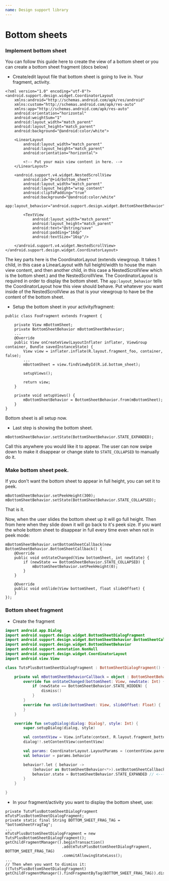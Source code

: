 ```yaml
---
name: Design support library
---
```


# Bottom sheets

### Implement bottom sheet

You can follow this guide here to create the view of a bottom sheet or you can create a bottom sheet fragment (docs below)

* Create/edit layout file that bottom sheet is going to live in. Your fragment, activity.

```
<?xml version="1.0" encoding="utf-8"?>
<android.support.design.widget.CoordinatorLayout
    xmlns:android="http://schemas.android.com/apk/res/android"
    xmlns:custom="http://schemas.android.com/apk/res-auto"
    xmlns:app="http://schemas.android.com/apk/res-auto"
    android:orientation="horizontal"
    android:weightSum="1"
    android:layout_width="match_parent"
    android:layout_height="match_parent"
    android:background="@android:color/white">

    <LinearLayout
        android:layout_width="match_parent"
        android:layout_height="match_parent"
        android:orientation="horizontal">

        <!-- Put your main view content in here. -->
    </LinearLayout>

    <android.support.v4.widget.NestedScrollView
        android:id="@+id/bottom_sheet"
        android:layout_width="match_parent"
        android:layout_height="wrap_content"
        android:clipToPadding="true"
        android:background="@android:color/white"
        app:layout_behavior="android.support.design.widget.BottomSheetBehavior">

        <TextView
            android:layout_width="match_parent"
            android:layout_height="match_parent"
            android:text="@string/save"
            android:padding="16dp"
            android:textSize="16sp"/>

    </android.support.v4.widget.NestedScrollView>
</android.support.design.widget.CoordinatorLayout>
```

The key parts here is the CoordinatorLayout (extends viewgroup. It takes 1 child, in this case a LinearLayout with full height/width to house the main view content, and then another child, in this case a NestedScrollView which is the bottom sheet.) and the NestedScrollView. The CoordinatorLayout is required in order to display the bottom sheet. The `app:layout_behavior` tells the CoordinatorLayout how this view should behave. Put whatever you want inside of the NestedScrollView as that is your viewgroup to have be the content of the bottom sheet.

* Setup the bottom sheet in your activity/fragment:

```
public class FooFragment extends Fragment {

    private View mBottomSheet;
    private BottomSheetBehavior mBottomSheetBehavior;
    ...
    @Override
    public View onCreateView(LayoutInflater inflater, ViewGroup container, Bundle savedInstanceState) {
        View view = inflater.inflate(R.layout.fragment_foo, container, false);
        ...
        mBottomSheet = view.findViewById(R.id.bottom_sheet);

        setupViews();

        return view;
    }

    private void setupViews() {
        mBottomSheetBehavior = BottomSheetBehavior.from(mBottomSheet);
    }
}
```

Bottom sheet is all setup now.

* Last step is showing the bottom sheet.

```
mBottomSheetBehavior.setState(BottomSheetBehavior.STATE_EXPANDED);
```

Call this anywhere you would like it to appear. The user can now swipe down to make it disappear or change state to `STATE_COLLAPSED` to manually do it.

### Make bottom sheet peek.

If you don't want the bottom sheet to appear in full height, you can set it to peek.

```
mBottomSheetBehavior.setPeekHeight(300);
mBottomSheetBehavior.setState(BottomSheetBehavior.STATE_COLLAPSED);
```

That is it.

Now, when the user slides the bottom sheet up it will go full height. Then from here when they slide down it will go back to it's peek size. If you want the whole bottom sheet to disappear in full every time even when not in peek mode:

```
mBottomSheetBehavior.setBottomSheetCallback(new BottomSheetBehavior.BottomSheetCallback() {
    @Override
    public void onStateChanged(View bottomSheet, int newState) {
        if (newState == BottomSheetBehavior.STATE_COLLAPSED) {
            mBottomSheetBehavior.setPeekHeight(0);
        }
    }

    @Override
    public void onSlide(View bottomSheet, float slideOffset) {
    }
});
```

### Bottom sheet fragment

* Create the fragment

```kotlin
import android.app.Dialog
import android.support.design.widget.BottomSheetDialogFragment
import android.support.design.widget.BottomSheetBehavior.BottomSheetCallback
import android.support.design.widget.BottomSheetBehavior
import android.support.annotation.NonNull
import android.support.design.widget.CoordinatorLayout
import android.view.View

class TutsPlusBottomSheetDialogFragment : BottomSheetDialogFragment() {

    private val mBottomSheetBehaviorCallback = object : BottomSheetBehavior.BottomSheetCallback() {
        override fun onStateChanged(bottomSheet: View, newState: Int) {
            if (newState == BottomSheetBehavior.STATE_HIDDEN) {
                dismiss()
            }
        }
        override fun onSlide(bottomSheet: View, slideOffset: Float) {
        }
    }

    override fun setupDialog(dialog: Dialog?, style: Int) {
        super.setupDialog(dialog, style)

        val contentView = View.inflate(context, R.layout.fragment_bottom_sheet, null)
        dialog!!.setContentView(contentView)

        val params: CoordinatorLayout.LayoutParams = (contentView.parent as View).layoutParams as CoordinatorLayout.LayoutParams
        val behavior = params.behavior

        behavior?.let { behavior ->
            (behavior as BottomSheetBehavior<*>).setBottomSheetCallback(mBottomSheetBehaviorCallback)
            behavior.state = BottomSheetBehavior.STATE_EXPANDED // <---- if you want it to *always* show up in expanded view instead of peek.
        }
    }

}
```

* In your fragment/activity you want to display the bottom sheet, use:

```
private TutsPlusBottomSheetDialogFragment mTutsPlusBottomSheetDialogFragment;
private static final String BOTTOM_SHEET_FRAG_TAG = "bottomSheetFragTag";
...
mTutsPlusBottomSheetDialogFragment = new TutsPlusBottomSheetDialogFragment();
getChildFragmentManager().beginTransaction()
                         .add(mTutsPlusBottomSheetDialogFragment, BOTTOM_SHEET_FRAG_TAG)
                         .commitAllowingStateLoss();
...
// Then when you want to dismiss it:
((TutsPlusBottomSheetDialogFragment) getChildFragmentManager().findFragmentByTag(BOTTOM_SHEET_FRAG_TAG)).dismissAllowingStateLoss();
```
